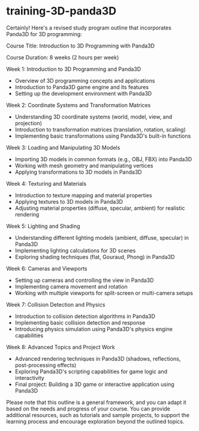 # training-3D-panda3D

Certainly! Here's a revised study program outline that incorporates Panda3D for 3D programming:

Course Title: Introduction to 3D Programming with Panda3D

Course Duration: 8 weeks (2 hours per week)

Week 1: Introduction to 3D Programming and Panda3D

- Overview of 3D programming concepts and applications
- Introduction to Panda3D game engine and its features
- Setting up the development environment with Panda3D

Week 2: Coordinate Systems and Transformation Matrices

- Understanding 3D coordinate systems (world, model, view, and projection)
- Introduction to transformation matrices (translation, rotation, scaling)
- Implementing basic transformations using Panda3D's built-in functions

Week 3: Loading and Manipulating 3D Models

- Importing 3D models in common formats (e.g., OBJ, FBX) into Panda3D
- Working with mesh geometry and manipulating vertices
- Applying transformations to 3D models in Panda3D

Week 4: Texturing and Materials

- Introduction to texture mapping and material properties
- Applying textures to 3D models in Panda3D
- Adjusting material properties (diffuse, specular, ambient) for realistic rendering

Week 5: Lighting and Shading

- Understanding different lighting models (ambient, diffuse, specular) in Panda3D
- Implementing lighting calculations for 3D scenes
- Exploring shading techniques (flat, Gouraud, Phong) in Panda3D

Week 6: Cameras and Viewports

- Setting up cameras and controlling the view in Panda3D
- Implementing camera movement and rotation
- Working with multiple viewports for split-screen or multi-camera setups

Week 7: Collision Detection and Physics

- Introduction to collision detection algorithms in Panda3D
- Implementing basic collision detection and response
- Introducing physics simulation using Panda3D's physics engine capabilities

Week 8: Advanced Topics and Project Work

- Advanced rendering techniques in Panda3D (shadows, reflections, post-processing effects)
- Exploring Panda3D's scripting capabilities for game logic and interactivity
- Final project: Building a 3D game or interactive application using Panda3D

Please note that this outline is a general framework, and you can adapt it based on the needs and progress of your course. You can provide additional resources, such as tutorials and sample projects, to support the learning process and encourage exploration beyond the outlined topics.
